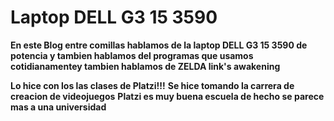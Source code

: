 # Laptop DELL G3 15 3590
**En este Blog entre comillas hablamos de la laptop DELL G3 15 3590 de potencia y tambien hablamos del programas que usamos cotidianamentey tambien hablamos de ZELDA link's awakening**

**Lo hice con los las clases de Platzi!!!**
**Se hice tomando la carrera de creacion de videojuegos**
**Platzi es muy buena escuela de hecho se parece mas a una universidad**
